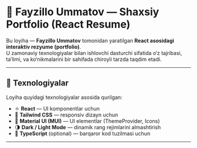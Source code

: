 # 💼 Fayzillo Ummatov — Shaxsiy Portfolio (React Resume)

Bu loyiha — **Fayzillo Ummatov** tomonidan yaratilgan **React asosidagi interaktiv rezyume (portfolio)**.  
U zamonaviy texnologiyalar bilan ishlovchi dasturchi sifatida o‘z tajribasi, ta’limi, va ko‘nikmalarini bir sahifada chiroyli tarzda taqdim etadi.  

---

## 🚀 Texnologiyalar

Loyiha quyidagi texnologiyalar asosida qurilgan:

- ⚛️ **React** — UI komponentlar uchun
- 🎨 **Tailwind CSS** — responsiv dizayn uchun
- 🧩 **Material UI (MUI)** — UI elementlar (ThemeProvider, Icons)
- 🌗 **Dark / Light Mode** — dinamik rang rejimlarini almashtirish
- 💾 **TypeScript** (optional) — barqaror kod tuzilmasi uchun

---


